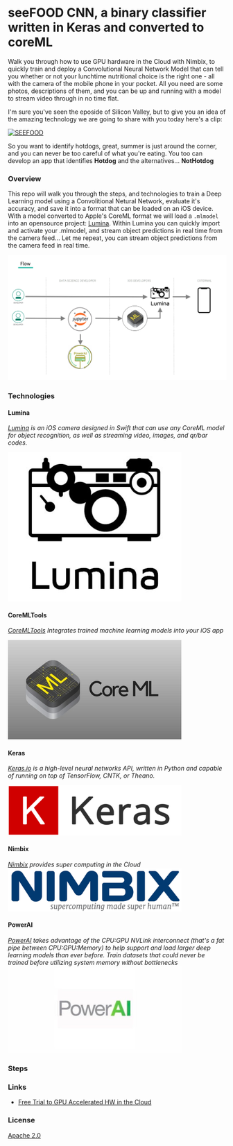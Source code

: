 # seeFOOD CNN, a binary classifier written in Keras and converted to coreML


Walk you through how to use GPU hardware in the Cloud with Nimbix, to quickly train and deploy a Convolutional Neural Network Model that can tell you whether or not your lunchtime nutritional choice is the right one - all with the camera of the mobile phone in your pocket. All you need are some photos, descriptions of them, and you can be up and running with a model to stream video through in no time flat.

I'm sure you've seen the eposide of Silicon Valley, but to give you an idea of the amazing technology we are going to share with you today here's a clip:

[![SEEFOOD](https://img.youtube.com/vi/ACmydtFDTGs/0.jpg)](https://www.youtube.com/watch?v=ACmydtFDTGs)

So you want to identify hotdogs, great, summer is just around the corner, and you can never be too careful of what you're eating.  You too can develop an app that identifies **Hotdog** and the alternatives... **NotHotdog**


### Overview
This repo will walk you through the steps, and technologies to train a Deep Learning model using a Convolitional Netural Network, evaluate it's accuracy, and save it into a format that can be loaded on an iOS device. With a model converted to Apple's CoreML format we will load a `.mlmodel` into an opensource project: [Lumina](https://github.com/dokun1/lumina).  Within Lumina you can quickly import and activate your .mlmodel, and stream object predictions in real time from the camera feed... Let me repeat, you can stream object predictions from the camera feed in real time.

![Flow](images/flow.png)

### Technologies

#### Lumina 
*[Lumina](https://github.com/dokun1/lumina) is an iOS camera designed in Swift that can use any CoreML model for object recognition, as well as streaming video, images, and qr/bar codes.*

<img src="images/luminaLogo.jpg" alt="Lumina" style="width: 400px;"/>

#### CoreMLTools
*[CoreMLTools](https://github.com/apple/coremltools) Integrates trained machine learning models into your iOS app*

<img src="images/coreml.jpg" alt="CoreML" style="width: 400px;"/>

#### Keras 
*[Keras.io](https://keras.io/) is a high-level neural networks API, written in Python and capable of running on top of TensorFlow, CNTK, or Theano.*

<img src="images/keras.png" alt="Keras" style="width: 400px;"/>

#### Nimbix
*[Nimbix](https://nimbix.net) provides super computing in the Cloud*
<img src="images/nimbix.png" alt="Nimbix" style="width: 400px;"/>

#### PowerAI
*[PowerAI](https://www.ibm.com/us-en/marketplace/deep-learning-platform/details#product-header-top)  takes advantage of the CPU:GPU NVLink interconnect (that's a fat pipe between CPU:GPU:Memory) to help support and load larger deep learning models than ever before. Train datasets that could never be trained before utilizing system memory without bottlenecks*
<img src="images/powerai.jpg" alt="PowerAI" style="width: 400px;"/>

### Steps

### Links
* [Free Trial to GPU Accelerated HW in the Cloud](https://developer.ibm.com/linuxonpower/cloud-resources/)


### License
[Apache 2.0](LICENSE)
